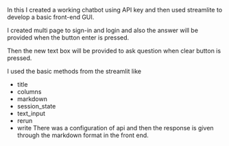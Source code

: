 In this I created a working chatbot using API key and then used streamlite to develop a basic front-end GUI.

I created multi page to sign-in and login and also the answer will be provided when the button enter is pressed.

Then the new text box will be provided to ask question when clear button is pressed.

I used the basic methods from the streamlit like
  - title
  - columns
  - markdown
  - session_state
  - text_input
  - rerun
  - write
There was a configuration of api and then the response is given through the markdown format in the front end.
